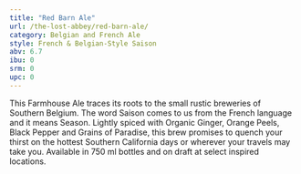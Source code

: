 ```yaml
---
title: "Red Barn Ale"
url: /the-lost-abbey/red-barn-ale/
category: Belgian and French Ale
style: French & Belgian-Style Saison
abv: 6.7
ibu: 0
srm: 0
upc: 0
---
```

This Farmhouse Ale traces its roots to the small rustic breweries of Southern Belgium. The word Saison comes to us from the French language and it means Season. Lightly spiced with Organic Ginger, Orange Peels, Black Pepper and Grains of Paradise, this brew promises to quench your thirst on the hottest Southern California days or wherever your travels may take you. Available in 750 ml bottles and on draft at select inspired locations.

